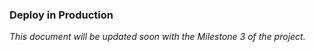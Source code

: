 ### Deploy in Production

*This document will be updated soon with the Milestone 3 of the project.*


